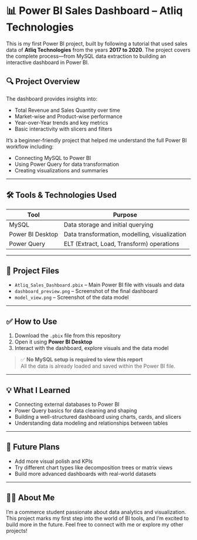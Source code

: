 # 📊 Power BI Sales Dashboard – Atliq Technologies

This is my first Power BI project, built by following a tutorial that used sales data of **Atliq Technologies** from the years **2017 to 2020**. The project covers the complete process—from MySQL data extraction to building an interactive dashboard in Power BI.

## 🔍 Project Overview

The dashboard provides insights into:
- Total Revenue and Sales Quantity over time
- Market-wise and Product-wise performance
- Year-over-Year trends and key metrics
- Basic interactivity with slicers and filters

It’s a beginner-friendly project that helped me understand the full Power BI workflow including:
- Connecting MySQL to Power BI
- Using Power Query for data transformation
- Creating visualizations and summaries

---

## 🛠️ Tools & Technologies Used

| Tool | Purpose |
|------|---------|
| MySQL | Data storage and initial querying |
| Power BI Desktop | Data transformation, modelling, visualization |
| Power Query | ELT (Extract, Load, Transform) operations |

---

## 📁 Project Files

- `Atliq_Sales_Dashboard.pbix` – Main Power BI file with visuals and data
- `dashboard_preview.png` – Screenshot of the final dashboard
- `model_view.png` – Screenshot of the data model

---

## ✅ How to Use

1. Download the `.pbix` file from this repository
2. Open it using **Power BI Desktop**
3. Interact with the dashboard, explore visuals and the data model

> ✅ **No MySQL setup is required to view this report**  
> All the data is already loaded and saved within the Power BI file.

---

## 💡 What I Learned

- Connecting external databases to Power BI
- Power Query basics for data cleaning and shaping
- Building a well-structured dashboard using charts, cards, and slicers
- Understanding data modeling and relationships between tables

---

## 📌 Future Plans

- Add more visual polish and KPIs
- Try different chart types like decomposition trees or matrix views
- Build more advanced dashboards with real-world datasets

---

## 🙋‍♂️ About Me

I’m a commerce student passionate about data analytics and visualization. This project marks my first step into the world of BI tools, and I’m excited to build more in the future. Feel free to connect with me or explore my other projects!
